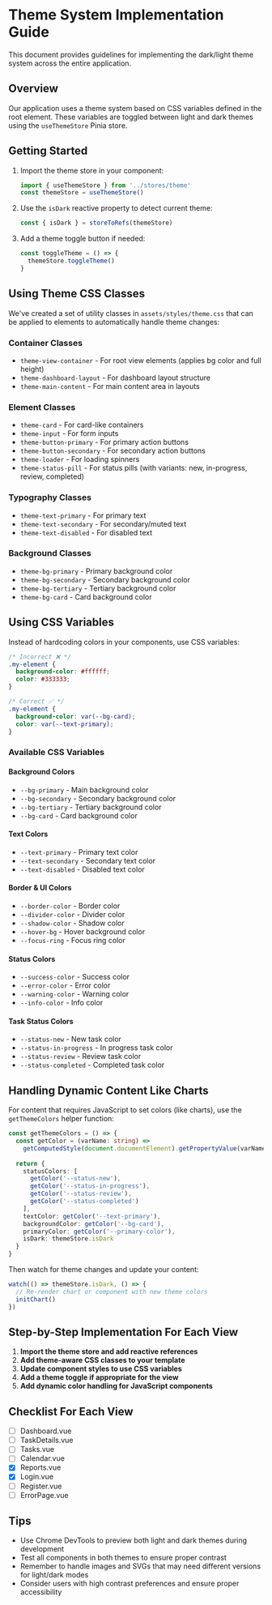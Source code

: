 # Theme System Implementation Guide

This document provides guidelines for implementing the dark/light theme system across the entire application.

## Overview

Our application uses a theme system based on CSS variables defined in the root element. These variables are toggled between light and dark themes using the `useThemeStore` Pinia store.

## Getting Started

1. Import the theme store in your component:
   ```typescript
   import { useThemeStore } from '../stores/theme'
   const themeStore = useThemeStore()
   ```

2. Use the `isDark` reactive property to detect current theme:
   ```typescript
   const { isDark } = storeToRefs(themeStore)
   ```

3. Add a theme toggle button if needed:
   ```typescript
   const toggleTheme = () => {
     themeStore.toggleTheme()
   }
   ```

## Using Theme CSS Classes

We've created a set of utility classes in `assets/styles/theme.css` that can be applied to elements to automatically handle theme changes:

### Container Classes
- `theme-view-container` - For root view elements (applies bg color and full height)
- `theme-dashboard-layout` - For dashboard layout structure
- `theme-main-content` - For main content area in layouts

### Element Classes
- `theme-card` - For card-like containers
- `theme-input` - For form inputs
- `theme-button-primary` - For primary action buttons
- `theme-button-secondary` - For secondary action buttons
- `theme-loader` - For loading spinners
- `theme-status-pill` - For status pills (with variants: new, in-progress, review, completed)

### Typography Classes
- `theme-text-primary` - For primary text
- `theme-text-secondary` - For secondary/muted text
- `theme-text-disabled` - For disabled text

### Background Classes
- `theme-bg-primary` - Primary background color
- `theme-bg-secondary` - Secondary background color
- `theme-bg-tertiary` - Tertiary background color
- `theme-bg-card` - Card background color

## Using CSS Variables

Instead of hardcoding colors in your components, use CSS variables:

```css
/* Incorrect ❌ */
.my-element {
  background-color: #ffffff;
  color: #333333;
}

/* Correct ✅ */
.my-element {
  background-color: var(--bg-card);
  color: var(--text-primary);
}
```

### Available CSS Variables

#### Background Colors
- `--bg-primary` - Main background color
- `--bg-secondary` - Secondary background color
- `--bg-tertiary` - Tertiary background color
- `--bg-card` - Card background color

#### Text Colors
- `--text-primary` - Primary text color
- `--text-secondary` - Secondary text color
- `--text-disabled` - Disabled text color

#### Border & UI Colors
- `--border-color` - Border color
- `--divider-color` - Divider color
- `--shadow-color` - Shadow color
- `--hover-bg` - Hover background color
- `--focus-ring` - Focus ring color

#### Status Colors
- `--success-color` - Success color
- `--error-color` - Error color
- `--warning-color` - Warning color
- `--info-color` - Info color

#### Task Status Colors
- `--status-new` - New task color
- `--status-in-progress` - In progress task color
- `--status-review` - Review task color
- `--status-completed` - Completed task color

## Handling Dynamic Content Like Charts

For content that requires JavaScript to set colors (like charts), use the `getThemeColors` helper function:

```typescript
const getThemeColors = () => {
  const getColor = (varName: string) => 
    getComputedStyle(document.documentElement).getPropertyValue(varName).trim()
  
  return {
    statusColors: [
      getColor('--status-new'),
      getColor('--status-in-progress'),
      getColor('--status-review'),
      getColor('--status-completed')
    ],
    textColor: getColor('--text-primary'),
    backgroundColor: getColor('--bg-card'),
    primaryColor: getColor('--primary-color'),
    isDark: themeStore.isDark
  }
}
```

Then watch for theme changes and update your content:

```typescript
watch(() => themeStore.isDark, () => {
  // Re-render chart or component with new theme colors
  initChart()
})
```

## Step-by-Step Implementation For Each View

1. **Import the theme store and add reactive references**
2. **Add theme-aware CSS classes to your template**
3. **Update component styles to use CSS variables**
4. **Add a theme toggle if appropriate for the view**
5. **Add dynamic color handling for JavaScript components**

## Checklist For Each View

- [ ] Dashboard.vue
- [ ] TaskDetails.vue
- [ ] Tasks.vue
- [ ] Calendar.vue
- [x] Reports.vue
- [x] Login.vue
- [ ] Register.vue
- [ ] ErrorPage.vue

## Tips

- Use Chrome DevTools to preview both light and dark themes during development
- Test all components in both themes to ensure proper contrast
- Remember to handle images and SVGs that may need different versions for light/dark modes
- Consider users with high contrast preferences and ensure proper accessibility 
